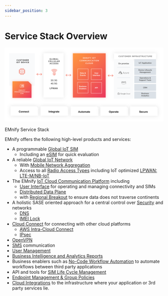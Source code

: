 ```yaml
---
sidebar_position: 3
---
```


# Service Stack Overview

![350](assets/service-stack.png)

EMnify Service Stack

EMnify offers the following high-level products and services:

- A programmable [Global IoT SIM](services#global-iot-sim)
    - Including an [eSIM](services#esim) for quick evaluation
- A reliable [Global IoT Network](services#global-iot-network)
    - With [Mobile Network Aggregation](services#mobile-network-aggregation) 
    - Access to all [Radio Access Types](services#radio-access-types) including IoT optimized [LPWAN: LTE-M/NB-IoT](services#lpwan-lte-mnb-iot)
- The EMnify [IoT Cloud Communication Platform](services#iot-cloud-communication-platform) including
    - [User Interface](https://portal.emnify.com/sign/up) for operating and managing connectivity and SIMs
    - [Distributed Data Plane](services#distributed-data-plane)
    - with [Regional Breakout](services#regional-breakout) to ensure data does not traverse continents
- A holistic SASE oriented approach for a central control over [Security](services#security) and networks
    - [DNS](services#dns) 
    - [IMEI Lock](services#imei-lock)
- [Cloud Connect](services#cloud-connect) for connecting with other cloud platforms
    - [AWS Intra-Cloud Connect](services#aws-intra-cloud-connect)
    - [IPsec](services#ipsec)
- [OpenVPN](services#openvpn)
- [SMS](services#sms) communication
- [User Management](services#user-management)
- [Business Intelligence and Analytics Reports](services#-business-intelligence-and-analytics-reports)
- Business enablers such as [No-Code Workflow Automation](services#no-code-workflow-automation) to automate workflows between third party applications
- API and tools for [SIM Life Cycle Management](services#sim-life-cycle-management)
- [Endpoint Management & Group Policies](services#endpoint-management-group-policies)
- [Cloud Integrations](services#integration-guides) to the infrastructure where your application or 3rd party services lie.